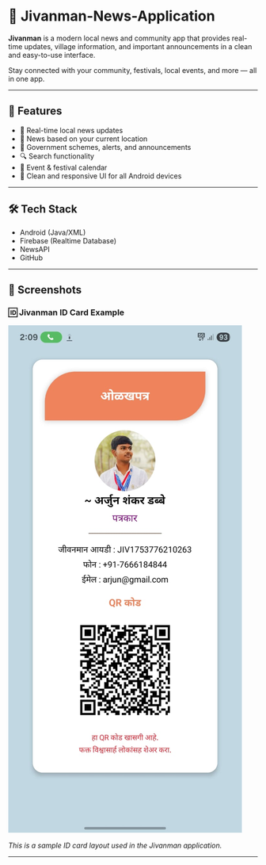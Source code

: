 # 📱 Jivanman-News-Application

**Jivanman** is a modern local news and community app that provides real-time updates, village information, and important announcements in a clean and easy-to-use interface.

Stay connected with your community, festivals, local events, and more — all in one app.

---

## 🚀 Features

- 📰 Real-time local news updates  
- 📍 News based on your current location  
- 📣 Government schemes, alerts, and announcements  
- 🔍 Search functionality  
- 📅 Event & festival calendar  
- 📱 Clean and responsive UI for all Android devices  

---

## 🛠️ Tech Stack

- Android (Java/XML)  
- Firebase (Realtime Database)  
- NewsAPI  
- GitHub  

---

## 📸 Screenshots

### 🆔 Jivanman ID Card Example

![Jivanman ID Card](screenshots/jivanman_id_card.jpg)

*This is a sample ID card layout used in the Jivanman application.*

---

